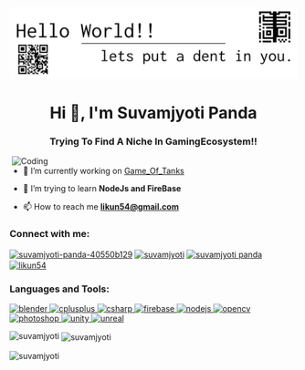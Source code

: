 <img alt="banner" src="https://github.com/suvamjyoti/suvamjyoti/blob/main/New%20Project%20(1).png" >
<h1 align="center">Hi 👋, I'm Suvamjyoti Panda</h1>
<h3 align="center">Trying To Find A Niche In GamingEcosystem!!</h3>

<img align="right" alt="Coding" width="500" src="https://cdn.dribbble.com/users/1201592/screenshots/9078494/media/422a760a51cef7de2fa3db9daf697853.gif">

- 🔭 I’m currently working on [Game_Of_Tanks](https://github.com/suvamjyoti/battle-tank-game)

- 🌱 I’m trying to learn **NodeJs and FireBase**

- 📫 How to reach me **likun54@gmail.com**

<h3 align="left">Connect with me:</h3>
<p align="left">
<a href="https://linkedin.com/in/suvamjyoti-panda-40550b129" target="blank"><img align="center" src="https://cdn.jsdelivr.net/npm/simple-icons@3.0.1/icons/linkedin.svg" alt="suvamjyoti-panda-40550b129" height="30" width="40" /></a>
<a href="https://instagram.com/suvamjyoti" target="blank"><img align="center" src="https://cdn.jsdelivr.net/npm/simple-icons@3.0.1/icons/instagram.svg" alt="suvamjyoti" height="30" width="40" /></a>
<a href="https://www.youtube.com/c/suvamjyoti panda" target="blank"><img align="center" src="https://cdn.jsdelivr.net/npm/simple-icons@3.0.1/icons/youtube.svg" alt="suvamjyoti panda" height="30" width="40" /></a>
<a href="https://www.hackerrank.com/likun54" target="blank"><img align="center" src="https://cdn.jsdelivr.net/npm/simple-icons@3.0.1/icons/hackerrank.svg" alt="likun54" height="30" width="40" /></a>
</p>

<h3 align="left">Languages and Tools:</h3>
<p align="left"> <a href="https://www.blender.org/" target="_blank"> <img src="https://download.blender.org/branding/community/blender_community_badge_white.svg" alt="blender" width="40" height="40"/> </a> <a href="https://www.w3schools.com/cpp/" target="_blank"> <img src="https://devicons.github.io/devicon/devicon.git/icons/cplusplus/cplusplus-original.svg" alt="cplusplus" width="40" height="40"/> </a> <a href="https://www.w3schools.com/cs/" target="_blank"> <img src="https://devicons.github.io/devicon/devicon.git/icons/csharp/csharp-original.svg" alt="csharp" width="40" height="40"/> </a> <a href="https://firebase.google.com/" target="_blank"> <img src="https://www.vectorlogo.zone/logos/firebase/firebase-icon.svg" alt="firebase" width="40" height="40"/> </a> <a href="https://nodejs.org" target="_blank"> <img src="https://devicons.github.io/devicon/devicon.git/icons/nodejs/nodejs-original-wordmark.svg" alt="nodejs" width="40" height="40"/> </a> <a href="https://opencv.org/" target="_blank"> <img src="https://www.vectorlogo.zone/logos/opencv/opencv-icon.svg" alt="opencv" width="40" height="40"/> </a> <a href="https://www.photoshop.com/en" target="_blank"> <img src="https://devicons.github.io/devicon/devicon.git/icons/photoshop/photoshop-plain.svg" alt="photoshop" width="40" height="40"/> </a> <a href="https://unity.com/" target="_blank"> <img src="https://www.vectorlogo.zone/logos/unity3d/unity3d-icon.svg" alt="unity" width="40" height="40"/> </a> <a href="https://unrealengine.com/" target="_blank"> <img src="https://raw.githubusercontent.com/kenangundogan/fontisto/036b7eca71aab1bef8e6a0518f7329f13ed62f6b/icons/svg/brand/unreal-engine.svg" alt="unreal" width="40" height="40"/> </a> </p>

<p><img align="left" src="https://github-readme-stats.vercel.app/api/top-langs?username=suvamjyoti&show_icons=true&locale=en&layout=compact" alt="suvamjyoti" /></p>

<p>&nbsp;<img align="center" src="https://github-readme-stats.vercel.app/api?username=suvamjyoti&show_icons=true&locale=en" alt="suvamjyoti" /></p>

<p><img align="center" src="https://github-readme-streak-stats.herokuapp.com/?user=suvamjyoti&" alt="suvamjyoti" /></p>

